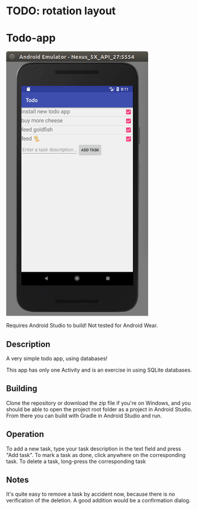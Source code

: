 # TODO: rotation layout

# Todo-app

![screenie](/YuriSturkenboom-pset4/doc/screenshot.png)

Requires Android Studio to build!
Not tested for Android Wear.

## Description
A very simple todo app, using databases!

This app has only one Activity and is an exercise in using SQLite databases.

## Building
Clone the repository or download the zip file if you're on Windows, and you should be able to open the project root folder as a project in
Android Studio. From there you can build with Gradle in Android Studio and run.

## Operation
To add a new task, type your task description in the text field and press "Add task". To mark a task as done, click anywhere on the
corresponding task. To delete a task, long-press the corresponding task

## Notes
It's quite easy to remove a task by accident now, because there is no verification of the deletion. A good addition would be a confirmation dialog.
